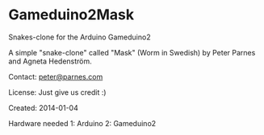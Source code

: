 Gameduino2Mask
===========

Snakes-clone for the Arduino Gameduino2 

A simple "snake-clone" called "Mask" (Worm in Swedish)
by Peter Parnes and Agneta Hedenström. 

Contact: peter@parnes.com

License: Just give us credit :)

Created: 2014-01-04

Hardware needed
1: Arduino 
2: Gameduino2
